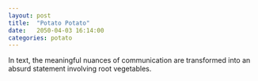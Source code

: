 ```yaml
---
layout: post
title:  "Potato Potato"
date:   2050-04-03 16:14:00
categories: potato
---
```


In text, the meaningful nuances of communication are transformed into an absurd statement involving root vegetables.